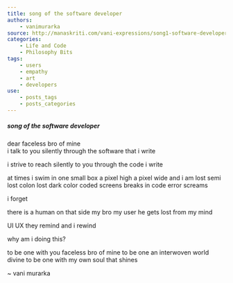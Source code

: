 ```yaml
---
title: song of the software developer
authors:
    - vanimurarka
source: http://manaskriti.com/vani-expressions/song1-software-developer/
categories:
    - Life and Code
    - Philosophy Bits
tags:
    - users
    - empathy
    - art
    - developers
use:
    - posts_tags
    - posts_categories
---
```


##### song of the software developer

dear faceless bro of mine  
i talk to you silently
through the software
that i write

i strive to reach silently
to you through the
code i write

at times i swim in one small box
a pixel high a pixel wide
and i am lost
semi lost colon lost
dark color coded screens
breaks in code
error screams

i forget

there is a human on that side
my bro my user
he gets lost
from my mind

UI UX they remind
and i rewind

why am i doing this?

to be one
with you faceless bro of mine
to be one
an interwoven world divine
to be one
with my own soul that shines

~ vani murarka
